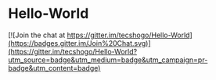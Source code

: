 # Hello-World

[![Join the chat at https://gitter.im/tecshogo/Hello-World](https://badges.gitter.im/Join%20Chat.svg)](https://gitter.im/tecshogo/Hello-World?utm_source=badge&utm_medium=badge&utm_campaign=pr-badge&utm_content=badge)
